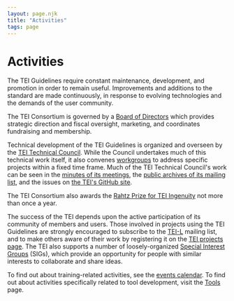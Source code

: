 ```yaml
---
layout: page.njk
title: "Activities"
tags: page
---
```

# Activities
The TEI Guidelines require constant maintenance, development, and promotion in order to remain useful. Improvements and additions to the standard are made continuously, in response to evolving technologies and the demands of the user community.


The TEI Consortium is governed by a [Board of Directors](/about/board-of-directors/ "Board of Directors") which provides strategic direction and fiscal oversight, marketing, and coordinates fundraising and membership.


Technical development of the TEI Guidelines is organized and overseen by the [TEI Technical Council](/Activities/Council/ "TEI Technical Council"). While the Council undertakes much of this technical work itself, it also convenes [workgroups](/Activities/Workgroups/ "workgroups") to address specific projects within a fixed time frame. Much of the TEI Technical Council's work can be seen in the [minutes of its meetings](/Activities/Council/Meetings/ "minutes of its meetings"), the [public archives of its mailing list](https://lists.tei-c.org/archives/list/tei-council@lists.tei-c.org/ "public archives of its mailing list"), and the issues on [the TEI's GitHub site](https://github.com/TEIC/TEI "the TEI's GitHub site").


The TEI Consortium also awards the [Rahtz Prize for TEI Ingenuity](/activities/rahtz-prize-for-tei-ingenuity/ "Rahtz Prize for TEI Ingenuity") not more than once a year.


The success of the TEI depends upon the active participation of its community of members and users. Those involved in projects using the TEI Guidelines are strongly encouraged to subscribe to the [TEI-L](/Support/ "TEI-L") mailing list, and to make others aware of their work by registering it on the [TEI projects page](/Activities/Projects/ "TEI projects page"). The TEI also supports a number of loosely-organized [Special Interest Groups](/Activities/SIG/ "Special Interest Groups") (SIGs), which provide an opportunity for people with similar interests to collaborate and share ideas.


To find out about training-related activities, see the [events calendar](http://members.tei-c.org/Events "events calendar"). To find out about activities specifically related to tool development, visit the [Tools](/Tools/ "Tools") page.


